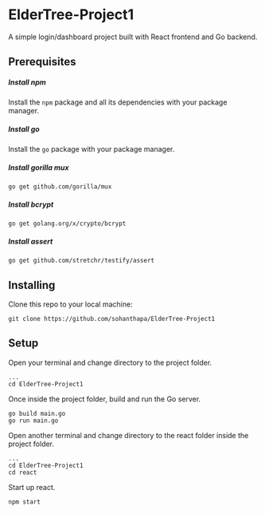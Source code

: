 # ElderTree-Project1
A simple login/dashboard project built with React frontend and Go backend.

## Prerequisites

##### Install npm
Install the `npm` package and all its dependencies with your package manager. 

##### Install go
Install the `go` package with your package manager.

##### Install gorilla mux
```
go get github.com/gorilla/mux
```

##### Install bcrypt
```
go get golang.org/x/crypto/bcrypt
```

##### Install assert
```
go get github.com/stretchr/testify/assert
```

## Installing
Clone this repo to your local machine:
```
git clone https://github.com/sohanthapa/ElderTree-Project1
```

## Setup
Open your terminal and change directory to the project folder.
```
...
cd ElderTree-Project1
```

Once inside the project folder, build and run the Go server.
```
go build main.go
go run main.go
```

Open another terminal and change directory to the react folder inside the project folder.
```
...
cd ElderTree-Project1
cd react
```

Start up react.
```
npm start
```



